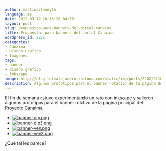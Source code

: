 ```yaml
---
author: martinezfaneyth
language: es
date: 2012-03-12 20:13:28-04:30
layout: post
slug: propuestas-para-banners-del-portal-canaima
title: Propuestas para banners del portal Canaima
wordpress_id: 2202
categories:
- Canaima
- Diseño Gráfico
- Imágenes
tags:
- banner
- diseño gráfico
- inkscape
image: http://blog-luisalejandro.rhcloud.com/static/img/posts/2202/2f109dbc0ae7e2492d9220d9ebb98e48.jpg
description: Algunos prototipos para el banner rotativo de la página de Canaima GNU/Linux.
---
```


El fin de semana estuve experimentando un rato con inkscape y salieron algunos prototipos para el banner rotativo de la página principal del [Proyecto Canaima](http://canaima.softwarelibre.gob.ve/).

<span class="picasa" data-picasa-id="5773383654969756689"><ul class="picasa-album"><li class="picasa-image"><a class="picasa-image-large" title="banner-dip.png" href="http://blog-luisalejandro.rhcloud.com/static/img/posts/2202/038568965f15a76197a0fdda66629cec.jpg"><img class="picasa-image-thumb" src="http://blog-luisalejandro.rhcloud.com/static/img/posts/2202/cfb83f1e1516e53db4d0eb56d5880181.jpg" alt="banner-dip.png"></a></li><li class="picasa-image"><a class="picasa-image-large" title="banner-dip2.png" href="http://blog-luisalejandro.rhcloud.com/static/img/posts/2202/182a2e33cd943f5532f8544fe2406597.jpg"><img class="picasa-image-thumb" src="http://blog-luisalejandro.rhcloud.com/static/img/posts/2202/b0bca7d9bc9b9aeb4eaf737e15ac6408.jpg" alt="banner-dip2.png"></a></li><li class="picasa-image"><a class="picasa-image-large" title="banner-ven.png" href="http://blog-luisalejandro.rhcloud.com/static/img/posts/2202/2f109dbc0ae7e2492d9220d9ebb98e48.jpg"><img class="picasa-image-thumb" src="http://blog-luisalejandro.rhcloud.com/static/img/posts/2202/27761f5c9c4f3db4415594ee05587a85.jpg" alt="banner-ven.png"></a></li><li class="picasa-image"><a class="picasa-image-large" title="banner-ven2.png" href="http://blog-luisalejandro.rhcloud.com/static/img/posts/2202/a86d7ef85b34a08d132a01aad750f393.jpg"><img class="picasa-image-thumb" src="http://blog-luisalejandro.rhcloud.com/static/img/posts/2202/ad66172e00fe52cab458081daa791898.jpg" alt="banner-ven2.png"></a></li></ul></span>

¿Qué tal les parece?
